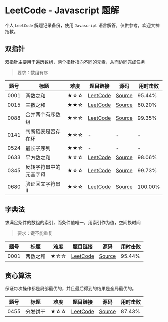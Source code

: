 # LeetCode - Javascript 题解

个人 `LeetCode` 解题记录备份，使用 `Javascript` 语言解答，仅供参考，欢迎大神指教。

## 双指针

双指针主要用于遍历数组，两个指针指向不同的元素，从而协同完成任务

> 要求：数组有序

| 题号 | 标题 | 难度 | 题目链接 | 源码 | 用时击败 |
| -- | -- | -- | -- | -- | -- |
| 0001 | 两数之和 | ★☆☆ | [LeetCode][s0001] | [Source](./solutions/s0001_two-sum.js) | 95.44% |
| 0015 | 三数之和 | ★★☆ | [LeetCode][s0015] | [Source](./solutions/s0015_3sum.js) | 60.20% |
| 0088 | 合并两个有序数组 | ★☆☆ | [LeetCode][s0088] | [Source](./solutions/s0015_3sum.js) | 99.35% |
| 0141 | 判断链表是否存在环 | ★☆☆ | - | - | - |
| 0524 | 最长子序列 | ★★☆ | - | - | - |
| 0633 | 平方数之和 | ★☆☆ | [LeetCode][s0633] | [Source](./solutions/s0633_sum-of-square-numbers.js) | 98.06% |
| 0345 | 反转字符串中的元音字母 | ★☆☆ | [LeetCode][s0345] | [Source](./solutions/s0345_reverse-vowels-of-a-string.js) | 99.73% |
| 0680 | 验证回文字符串 Ⅱ | ★☆☆ | [LeetCode][s0680] | [Source](./solutions/s0680_valid-palindrome-ii.js) | 100.00% |

## 字典法

求满足条件的数组的索引，而条件值唯一，用索引作为值，空间换时间

> 要求：键不能重复

| 题号 | 标题 | 难度 | 题目链接 | 源码 | 用时击败 |
| -- | -- | -- | -- | -- | -- |
| 0001 | 两数之和 | ★☆☆ | [LeetCode][s0001] | [Source](./solutions/s0001_two-sum.js) | 95.44% |

## 贪心算法

保证每次操作都是局部最优的，并且最后得到的结果是全局最优的。

| 题号 | 标题 | 难度 | 题目链接 | 源码 | 用时击败 |
| -- | -- | -- | -- | -- | -- |
| 0455 | 分发饼干 | ★☆☆ | [LeetCode][s0455] | [Source](./solutions/s0455_assign-cookies.js) | 87.43% |


[s0001]: https://leetcode-cn.com/problems/two-sum/
[s0015]: https://leetcode-cn.com/problems/3sum/
[s0088]: https://leetcode-cn.com/problems/merge-sorted-array/
[s0633]: https://leetcode-cn.com/problems/sum-of-square-numbers/
[s0345]: https://leetcode-cn.com/problems/reverse-vowels-of-a-string/
[s0455]: https://leetcode-cn.com/problems/assign-cookies/
[s0680]: https://leetcode-cn.com/problems/valid-palindrome-ii/
